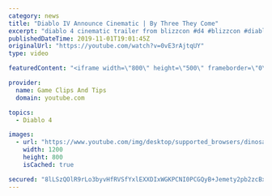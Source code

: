 ```yaml
---
category: news
title: "Diablo IV Announce Cinematic | By Three They Come"
excerpt: "diablo 4 cinematic trailer from blizzcon #d4 #blizzcon #diablo."
publishedDateTime: 2019-11-01T19:01:45Z
originalUrl: "https://youtube.com/watch?v=0vE3rAjtqUY"
type: video

featuredContent: "<iframe width=\"800\" height=\"500\" frameborder=\"0\" src=\"https://www.youtube.com/embed/0vE3rAjtqUY\" allow=\"accelerometer; autoplay; encrypted-media; gyroscope; picture-in-picture\" allowfullscreen></iframe>"

provider:
  name: Game Clips And Tips
  domain: youtube.com

topics:
  - Diablo 4

images:
  - url: "https://www.youtube.com/img/desktop/supported_browsers/dinosaur.png"
    width: 1200
    height: 800
    isCached: true

secured: "8lLSzQOlR9rLo3byvHfRVSfYxlEXXDIxWGKPCNI0PCGQyB+Jemety2pb2zcBxsZLoP7OZ14uvZtnab6aSHANM+vJ2/nDOTqQKZlkNXdjIZGT5GBj6j9agLrtc0muxggxqSgAGfsWiO1zr02tq7l08D/hCoKI8KutkTxb06gIfta68GIgufiBgOmxGU3vlcPSZBdoFxP1CAPPJ4JR3H9qdGiIQ8JxEtWvvAIs0CzVRJ8WxIJbut8PcYhDniyvSM0jp0I2TYC0wdSWq82Uv0QR3hec1s8c0EgSU/KUkgJOmjvU65CtdT+T1IWo6UAbD9IlRDQcBTI923fmpA8XtJHG1bRv0b2nyvo9ZaH0E6ZUoRCoZ34Bx16czA0WsKDGUydwhSyPBhWxcqXomdp8+p2Wsw==;QcQsK6sfhJu48rIuSHbxYA=="
---
```


